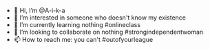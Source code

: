 - 👋 Hi, I’m @A-i-k-a
- 👀 I’m interested in someone who doesn't know my existence
- 🌱 I’m currently learning nothing #onlineclass
- 💞️ I’m looking to collaborate on nothing #strongindependentwoman
- 📫 How to reach me: you can't #outofyourleague

<!---
A-i-k-a/A-i-k-a is a ✨ special ✨ repository because its `README.md` (this file) appears on your GitHub profile.
You can click the Preview link to take a look at your changes.
--->
